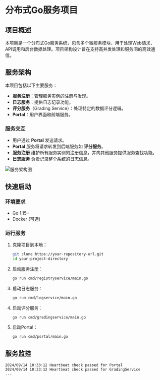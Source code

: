 # 分布式Go服务项目

## 项目概述

本项目是一个分布式Go服务系统，包含多个微服务模块，用于处理Web请求、API调用和后台数据处理。项目架构设计旨在支持高并发处理和服务间的高效通信。

## 服务架构

本项目包括以下主要服务：

- **服务注册**：管理服务实例的注册与发现。
- **日志服务**：提供日志记录功能。
- **评分服务**（Grading Service）：处理特定的数据评分逻辑。
- **Portal**：用户界面和前端服务。

### 服务交互

- 用户通过 **Portal** 发送请求。
- **Portal** 服务将请求转发到后端服务如 **评分服务**。
- **服务注册** 维护所有服务实例的注册信息，并向其他服务提供服务查找功能。
- **日志服务** 负责记录整个系统的日志信息。

![服务架构图](path/to/your/architecture_image.png)  <!-- 如果你有架构图的图片，替换这里的路径 -->

## 快速启动

### 环境要求

- Go 1.15+
- Docker (可选)

### 运行服务

1. 克隆项目到本地：
   ```bash
   git clone https://your-repository-url.git
   cd your-project-directory
2. 启动服务注册：
   ```bash
   go run cmd/registryservice/main.go
   ```
3. 启动日志服务：
   ```bash
   go run cmd/logservice/main.go
   ```
4. 启动评分服务：
   ```bash
   go run cmd/gradingservice/main.go
   ```
5. 启动Portal：
   ```bash
   go run cmd/portal/main.go
   ```
## 服务监控
```
2024/09/14 10:33:12 Heartbeat check passed for Portal
2024/09/14 10:33:12 Heartbeat check passed for GradingService
...
```
